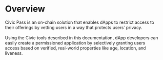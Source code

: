 # Overview

Civic Pass is an on-chain solution that enables dApps to restrict access to their offerings by vetting users in a way that protects users' privacy.\
\
Using the Civic tools described in this documentation, dApp developers can easily create a permissioned application by selectively granting users access based on verified, real-world properties like age, location, and liveness.



